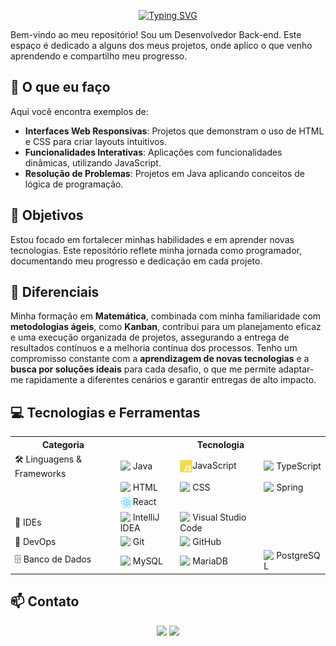 <p align="center">
  <a href="https://git.io/typing-svg">
    <img src="https://readme-typing-svg.demolab.com?font=Fira+Code&weight=600&size=25&pause=1000&color=ffffff&random=false&width=435&height=40&lines=Ol%C3%A1%2C+eu+sou+Nícolas+Bággio!+%E2%98%95%F0%9F%92%BB%F0%9F%8C%9" alt="Typing SVG">
  </a>
</p>

Bem-vindo ao meu repositório! Sou um Desenvolvedor Back-end. Este espaço é dedicado a alguns dos meus projetos, onde aplico o que venho aprendendo e compartilho meu progresso.

## 🚀 O que eu faço
Aqui você encontra exemplos de:
- **Interfaces Web Responsivas**: Projetos que demonstram o uso de HTML e CSS para criar layouts intuitivos.
- **Funcionalidades Interativas**: Aplicações com funcionalidades dinâmicas, utilizando JavaScript.
- **Resolução de Problemas**: Projetos em Java aplicando conceitos de lógica de programação.

## 🎯 Objetivos
Estou focado em fortalecer minhas habilidades e em aprender novas tecnologias. Este repositório reflete minha jornada como programador, documentando meu progresso e dedicação em cada projeto.

## 🌟 Diferenciais
Minha formação em **Matemática**, combinada com minha familiaridade com **metodologias ágeis**, como **Kanban**, contribui para um planejamento eficaz e uma execução organizada de projetos, assegurando a entrega de resultados contínuos e a melhoria contínua dos processos. Tenho um compromisso constante com a **aprendizagem de novas tecnologias** e a **busca por soluções ideais** para cada desafio, o que me permite adaptar-me rapidamente a diferentes cenários e garantir entregas de alto impacto.

## 💻 Tecnologias e Ferramentas

<table align="center">
  <tr>
    <th>Categoria</th>
    <th colspan="3">Tecnologia</th>
  </tr>
  <tr>
    <td>🛠️ Linguagens & Frameworks</td>
    <td>
      <img src="https://skillicons.dev/icons?i=java&theme=light" width="20" align="left"> Java
    </td>
    <td>
      <img src="https://raw.githubusercontent.com/devicons/devicon/master/icons/javascript/javascript-plain.svg" width="20" align="left"> JavaScript
    </td>
    <td>
      <img src="https://cdn.jsdelivr.net/gh/devicons/devicon/icons/typescript/typescript-original.svg" width="20" align="left"> TypeScript
    </td>
  </tr>
  <tr>
    <td></td>
    <td>
      <img src="https://cdn.jsdelivr.net/gh/devicons/devicon/icons/html5/html5-original.svg" width="20" align="left"> HTML
    </td>
    <td>
      <img src="https://cdn.jsdelivr.net/gh/devicons/devicon/icons/css3/css3-original.svg" width="20" align="left"> CSS
    </td>
    <td>
      <img src="https://icon.icepanel.io/Technology/svg/Spring.svg" width="20" align="left"> Spring
    </td>    
  </tr>
  <tr>
    <td></td>
    <td>
      <img src="https://raw.githubusercontent.com/devicons/devicon/master/icons/react/react-original.svg" width="20" align="left"> React
    </td>
    <td></td>
    <td></td>
  <tr>
    <td>🧰 IDEs</td>
    <td>
      <img src="https://cdn.jsdelivr.net/gh/devicons/devicon/icons/intellij/intellij-original.svg" width="20" align="left"> IntelliJ IDEA
    </td>
    <td>
      <img src="https://cdn.jsdelivr.net/gh/devicons/devicon/icons/vscode/vscode-original.svg" width="20" align="left"> Visual Studio Code
    </td>
    <td></td>
  </tr>
  <tr>
    <td>🚀 DevOps</td>
    <td>
      <img src="https://cdn.jsdelivr.net/gh/devicons/devicon/icons/git/git-original.svg" width="20" align="left"> Git
    </td>
    <td>
      <img src="https://skillicons.dev/icons?i=github" width="20" align="left"> GitHub
    </td>
    <td></td>
  </tr>
  <tr>
    <td>🗄️ Banco de Dados</td>
    <td>
      <img src="https://cdn.jsdelivr.net/gh/devicons/devicon/icons/mysql/mysql-original.svg" width="20" align="left"> MySQL
    </td>
    <td>
      <img src="https://cdn.jsdelivr.net/gh/devicons/devicon/icons/mariadb/mariadb-original.svg" width="20" align="left"> MariaDB
    </td>
    <td>
      <img src="https://cdn.jsdelivr.net/gh/devicons/devicon/icons/postgresql/postgresql-original.svg" width="20" align="left"> PostgreSQL
    </td>
  </tr>   
</table>

## 📫 Contato
<div align="center"> 
  <a href = "mailto:nicolasbbaggio@gmail.com"><img src="https://img.shields.io/badge/Gmail-333333?style=for-the-badge&logo=gmail&logoColor=red"></a>
  <a href="https://www.linkedin.com/in/nicolasbaggio/"><img src="https://img.shields.io/badge/-LinkedIn-%230077B5?style=for-the-badge&logo=linkedin&logoColor=white"></a> 
</div>
